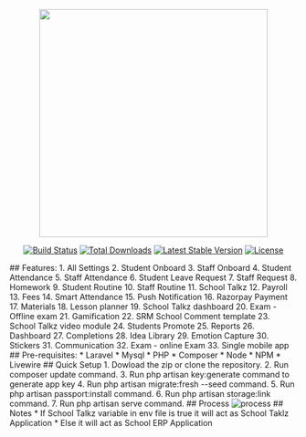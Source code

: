 <p align="center"><a href="https://laravel.com" target="_blank"><img src="https://raw.githubusercontent.com/laravel/art/master/logo-lockup/5%20SVG/2%20CMYK/1%20Full%20Color/laravel-logolockup-cmyk-red.svg" width="400"></a></p>
<p align="center">
<a href="https://travis-ci.org/laravel/framework"><img src="https://travis-ci.org/laravel/framework.svg" alt="Build Status"></a>
<a href="https://packagist.org/packages/laravel/framework"><img src="https://img.shields.io/packagist/dt/laravel/framework" alt="Total Downloads"></a>
<a href="https://packagist.org/packages/laravel/framework"><img src="https://img.shields.io/packagist/v/laravel/framework" alt="Latest Stable Version"></a>
<a href="https://packagist.org/packages/laravel/framework"><img src="https://img.shields.io/packagist/l/laravel/framework" alt="License"></a>
</p>
## Features:
1. All Settings
2. Student Onboard
3. Staff Onboard
4. Student Attendance
5. Staff Attendance
6. Student Leave Request
7. Staff Request
8. Homework
9. Student Routine
10. Staff Routine
11. School Talkz
12. Payroll
13. Fees
14. Smart Attendance
15. Push Notification
16. Razorpay Payment
17. Materials
18. Lesson planner
19. School Talkz dashboard
20. Exam - Offline exam
21. Gamification
22. SRM School Comment template
23. School Talkz video module
24. Students Promote
25. Reports
26. Dashboard
27. Completions
28. Idea Library
29. Emotion Capture
30. Stickers
31. Communication
32. Exam - online Exam
33. Single mobile app
## Pre-requisites:
* Laravel
* Mysql
* PHP
* Composer
* Node
* NPM
* Livewire
## Quick Setup
1. Dowload the zip or clone the repository.
2. Run composer update command.
3. Run php artisan key:generate command to generate app key
4. Run php artisan migrate:fresh --seed command.
5. Run php artisan passport:install command.
6. Run php artisan storage:link command.
7. Run php artisan serve command.
## Process
<img src="https://dev.edfish.in/image/readmeprocess/process.png" alt="process">
## Notes
* If School Talkz variable in env file is true it will act as School Taklz Application
* Else it will act as School ERP Application